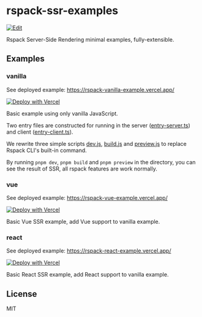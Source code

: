 # rspack-ssr-examples

<!-- https://codesandbox.io/docs/tutorial/convert-browser-sandbox-cloud#convert-into-a-devbox-via-url -->
<!-- 必须自己先 Import from GitHub，别人打开才是 devbox，否则别人打开是 sandbox -->
[![Edit](https://codesandbox.io/static/img/play-codesandbox.svg)](https://codesandbox.io/p/github/upupming/rspack-ssr-examples)

Rspack Server-Side Rendering minimal examples, fully-extensible.

## Examples

### vanilla

See deployed example: https://rspack-vanilla-example.vercel.app/

[![Deploy with Vercel](https://vercel.com/button)](https://vercel.com/new/clone?repository-url=https%3A%2F%2Fgithub.com%2Fupupming%2Frspack-ssr-examples%2Ftree%2Fmain%2Fpackages%2Fvanilla)

Basic example using only vanilla JavaScript.

Two entry files are constructed for running in the server ([entry-server.ts](./packages/vanilla/src/entry-server.ts)) and client ([entry-client.ts](./packages/vanilla/src/entry-client.ts)).

We rewrite three simple scripts [dev.js](./packages/vanilla/scripts/dev.js), [build.js](./packages/vanilla/scripts/build.js) and [preview.js](./packages/vanilla/scripts/preview.js) to replace Rspack CLI's built-in command.

By running `pnpm dev`, `pnpm build` and `pnpm preview` in the directory, you can see the result of SSR, all rspack features are work normally.

### vue

See deployed example: https://rspack-vue-example.vercel.app/

[![Deploy with Vercel](https://vercel.com/button)](https://vercel.com/new/clone?repository-url=https%3A%2F%2Fgithub.com%2Fupupming%2Frspack-ssr-examples%2Ftree%2Fmain%2Fpackages%2Fvue)

Basic Vue SSR example, add Vue support to vanilla example.

### react

See deployed example: https://rspack-react-example.vercel.app/

[![Deploy with Vercel](https://vercel.com/button)](https://vercel.com/new/clone?repository-url=https%3A%2F%2Fgithub.com%2Fupupming%2Frspack-ssr-examples%2Ftree%2Fmain%2Fpackages%2Freact)

Basic React SSR example, add React support to vanilla example.

## License

MIT
